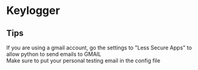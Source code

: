 # Keylogger


## Tips
If you are using a gmail account, go the settings to "Less Secure Apps" to allow python to send emails to GMAIL <br>
Make sure to put your personal testing email in the config file <br>

